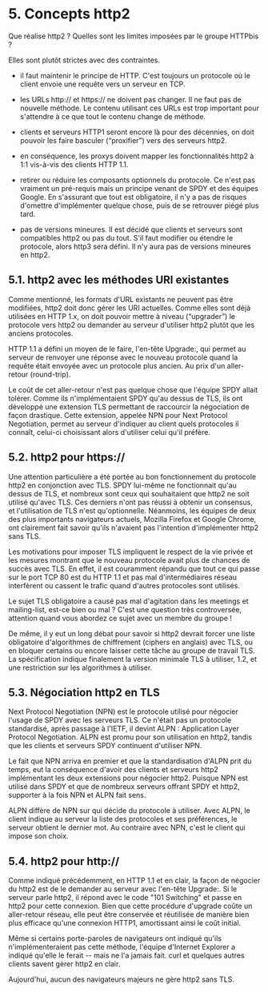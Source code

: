 # 5. Concepts http2

Que réalise http2 ? Quelles sont les limites imposées par le groupe HTTPbis ?

Elles sont plutôt strictes avec des contraintes.

- il faut maintenir le principe de HTTP. C'est toujours un protocole où le client envoie une requête vers un serveur en TCP.

- les URLs http:// et https:// ne doivent pas changer. Il ne faut pas de nouvelle méthode. Le contenu utilisant ces URLs est trop important pour s'attendre à ce que tout le contenu change de méthode.

- clients et serveurs HTTP1 seront encore là pour des décennies, on doit pouvoir les faire basculer (“proxifier”) vers des serveurs http2.

- en conséquence, les proxys doivent mapper les fonctionnalités http2 à 1:1 vis-à-vis des clients HTTP 1.1.

- retirer ou réduire les composants optionnels du protocole. Ce n'est pas vraiment un pré-requis mais un principe venant de SPDY et des équipes Google. En s'assurant que tout est obligatoire, il n'y a pas de risques d'omettre d'implémenter quelque chose, puis de se retrouver piégé plus tard.

- pas de versions mineures. Il est décidé que clients et serveurs sont compatibles http2 ou pas du tout. S'il faut modifier ou étendre le protocole, alors http3 sera défini. Il n'y aura pas de versions mineures en http2.

## 5.1. http2 avec les méthodes URI existantes

Comme mentionné, les formats d'URL existants ne peuvent pas être modifiées, http2 doit donc gérer les URI actuelles. Comme elles sont déjà utilisées en HTTP 1.x, on doit pouvoir mettre à niveau (“upgrader”) le protocole vers http2 ou demander au serveur d'utiliser http2 plutôt que les anciens protocoles.

HTTP 1.1 a défini un moyen de le faire, l'en-tête Upgrade:, qui permet au serveur de renvoyer une réponse avec le nouveau protocole quand la requête était envoyée avec un protocole plus ancien. Au prix d'un aller-retour (round-trip).

Le coût de cet aller-retour n'est pas quelque chose que l'équipe SPDY allait tolérer. Comme ils n'implémentaient SPDY qu'au dessus de TLS, ils ont développé une extension TLS permettant de raccourcir la négociation de façon drastique. Cette extension, appelée NPN pour Next Protocol Negotiation, permet au serveur d'indiquer au client quels protocoles il connaît, celui-ci choisissant alors d'utiliser celui qu'il préfère.

## 5.2. http2 pour https://

Une attention particulière a été portée au bon fonctionnement du protocole http2 en conjonction avec TLS. SPDY lui-même ne fonctionnait qu'au dessus de TLS, et nombreux sont ceux qui souhaitaient que http2 ne soit utilisé qu'avec TLS. Ces derniers n'ont pas réussi à obtenir un consensus, et l'utilisation de TLS n'est qu'optionnelle. Néanmoins, les équipes de deux des plus importants navigateurs actuels, Mozilla Firefox et Google Chrome, ont clairement fait savoir qu'ils n'avaient pas l'intention d'implémenter http2 sans TLS.

Les motivations pour imposer TLS impliquent le respect de la vie privée et les mesures montrant que le nouveau protocole avait plus de chances de succès avec TLS. En effet, il est couramment répandu que tout ce qui passe sur le port TCP 80 est du HTTP 1.1 et pas mal d'intermédiaires réseau interfèrent ou cassent le trafic quand d'autres protocoles sont utilisés.

Le sujet TLS obligatoire a causé pas mal d'agitation dans les meetings et mailing-list, est-ce bien ou mal ? C'est une question très controversée, attention quand vous abordez ce sujet avec un membre du groupe !

De même, il y eut un long débat pour savoir si http2 devrait forcer une liste obligatoire d'algorithmes de chiffrement (ciphers en anglais) avec TLS, ou en bloquer certains ou encore laisser cette tâche au groupe de travail TLS. La spécification indique finalement la version minimale TLS à utiliser, 1.2, et une restriction sur les algorithmes à utiliser.

## 5.3. Négociation http2 en TLS

Next Protocol Negotiation (NPN) est le protocole utilisé pour négocier l'usage de SPDY avec les serveurs TLS. Ce n'était pas un protocole standardisé, après passage à l'IETF, il devint ALPN : Application Layer Protocol Negotiation. ALPN est promu pour son utilisation en http2, tandis que les clients et serveurs SPDY continuent d'utiliser NPN.

Le fait que NPN arriva en premier et que la standardisation d'ALPN prit du temps, eut la conséquence d'avoir des clients et serveurs http2 implémentant les deux extensions pour négocier http2. Puisque NPN est utilisé dans SPDY et que de nombreux serveurs offrant SPDY et http2, supporter à la fois NPN et ALPN fait sens.

ALPN diffère de NPN sur qui décide du protocole à utiliser. Avec ALPN, le client indique au serveur la liste des protocoles et ses préférences, le serveur obtient le dernier mot. Au contraire avec NPN, c'est le client qui impose son choix.

## 5.4. http2 pour http://

Comme indiqué précédemment, en HTTP 1.1 et en clair, la façon de négocier du http2 est de le demander au serveur avec l'en-tête Upgrade:. Si le serveur parle http2, il répond avec le code "101 Switching" et passe en http2 pour cette connexion. Bien que cette procédure d'upgrade coûte un aller-retour réseau, elle peut être conservée et réutilisée de manière bien plus efficace qu'une connexion HTTP1, amortissant ainsi le coût initial.

Même si certains porte-paroles de navigateurs ont indiqué qu'ils n'implémenteraient pas cette méthode, l'équipe d'Internet Explorer a indiqué qu'elle le ferait -- mais ne l'a jamais fait.  curl et quelques autres clients savent gèrer http2 en clair.

Aujourd'hui, aucun des navigateurs majeurs ne gère http2 sans TLS.
